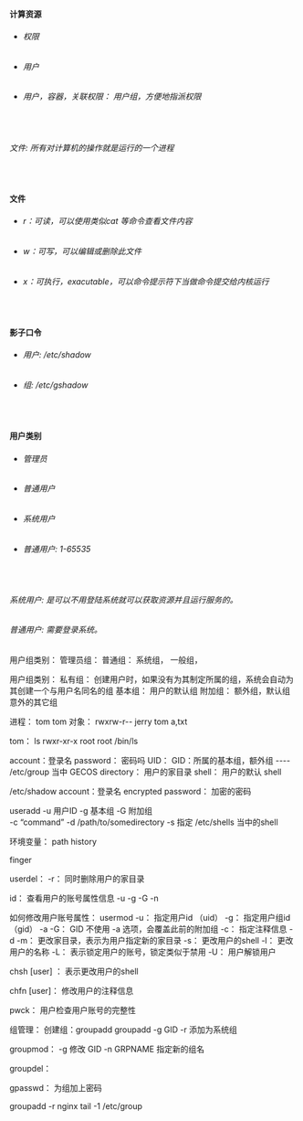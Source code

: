 #### 计算资源

* ###### 权限
* ###### 用户
* ###### 用户，容器，关联权限： 用户组，方便地指派权限

<br>

###### 文件: 所有对计算机的操作就是运行的一个进程

<br>

#### 文件
* ###### r：可读，可以使用类似cat 等命令查看文件内容
* ###### w：可写，可以编辑或删除此文件
* ###### x：可执行，exacutable，可以命令提示符下当做命令提交给内核运行

<br>

#### 影子口令

* ###### 用户: /etc/shadow
* ###### 组:   /etc/gshadow

<br>

#### 用户类别
* ###### 管理员
* ###### 普通用户
* ###### 系统用户
* ###### 普通用户: 1-65535

<br>

###### 系统用户: 是可以不用登陆系统就可以获取资源并且运行服务的。
###### 普通用户: 需要登录系统。

用户组类别：
管理员组：
普通组：
系统组，
一般组，

用户组类别：
私有组：    创建用户时，如果没有为其制定所属的组，系统会自动为其创建一个与用户名同名的组
基本组：    用户的默认组
附加组：    额外组，默认组意外的其它组

进程： tom tom
对象： rwxrw-r--    jerry tom   a,txt

tom：    ls
rwxr-xr-x   root    root    /bin/ls

account：登录名
password： 密码吗
UID：
GID：所属的基本组，额外组  ----   /etc/group 当中
GECOS
directory：  用户的家目录
shell：      用户的默认 shell

/etc/shadow
account：登录名
encrypted password： 加密的密码

useradd 
-u      用户ID
-g      基本组
-G      附加组    
-c      “command”
-d      /path/to/somedirectory
-s       指定 /etc/shells 当中的shell

环境变量：
path
history

finger

userdel：
-r： 同时删除用户的家目录

id： 查看用户的账号属性信息
-u
-g
-G
-n


如何修改用户账号属性：
usermod
-u：     指定用户id （uid）
-g：     指定用户组id   （gid）
-a  -G：     GID   不使用 -a 选项，会覆盖此前的附加组
-c：     指定注释信息
-d -m：     更改家目录，表示为用户指定新的家目录
-s：     更改用户的shell
-l：      更改用户的名称
-L：     表示锁定用户的账号，锁定类似于禁用
-U：    用户解锁用户


chsh [user] ：     表示更改用户的shell

chfn [user]：      修改用户的注释信息

pwck：               用户检查用户账号的完整性


组管理：
创建组：groupadd
groupadd
-g  GID
-r  添加为系统组

groupmod：
-g  修改 GID
-n  GRPNAME  指定新的组名    

groupdel：   


gpasswd：        为组加上密码    


groupadd -r nginx
tail -1 /etc/group

